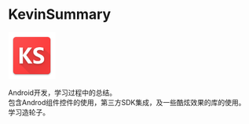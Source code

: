 # KevinSummary
![icon](https://github.com/student9128/KevinSummary/blob/master/app/src/main/res/mipmap-xhdpi/ic_launcher.png)

Android开发，学习过程中的总结。<br/>
包含Androd组件控件的使用，第三方SDK集成，及一些酷炫效果的库的使用。<br/>
学习造轮子。
